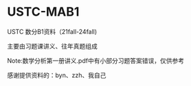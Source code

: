 # USTC-MAB1
USTC 数分B1资料（21fall-24fall)

主要由习题课讲义、往年真题组成

Note:数学分析第一册讲义.pdf中有小部分习题答案错误，仅供参考



感谢提供资料的：byn、zzh、我自己


